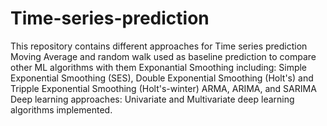 # Time-series-prediction
This repository contains different approaches for Time series prediction
Moving Average and random walk used as baseline prediction to compare other ML algorithms with them
Exponantial Smoothing including: Simple Exponential Smoothing (SES), Double Exponential Smoothing (Holt's) and Tripple Exponential Smoothing (Holt's-winter)
ARMA, ARIMA, and SARIMA
Deep learning approaches: Univariate and Multivariate deep learning algorithms implemented.
